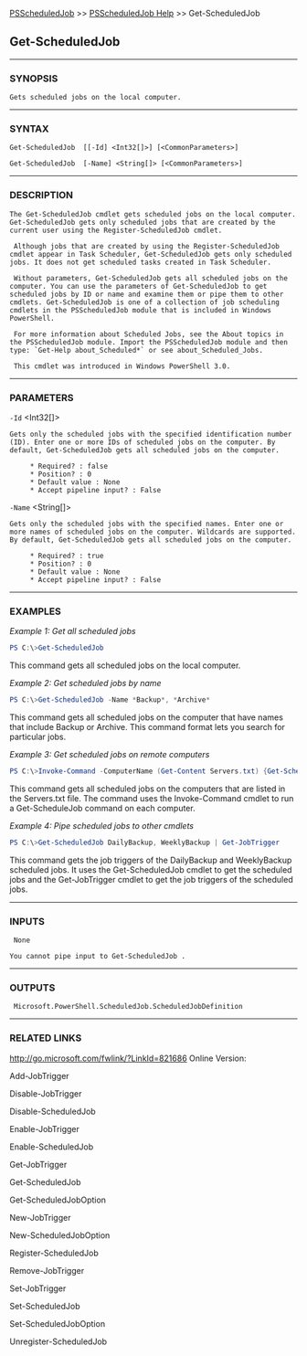 [PSScheduledJob](../ReadMe.md) >> [PSScheduledJob Help](./PSScheduledJob_Help.md) >> Get-ScheduledJob

## Get-ScheduledJob ##



 --- 

 

 ### SYNOPSIS ### 

    Gets scheduled jobs on the local computer.

 --- 

 

 ### SYNTAX ### 

    Get-ScheduledJob  [[-Id] <Int32[]>] [<CommonParameters>] 

    Get-ScheduledJob  [-Name] <String[]> [<CommonParameters>] 



 --- 

 


 ### DESCRIPTION ### 

    The Get-ScheduledJob cmdlet gets scheduled jobs on the local computer. Get-ScheduledJob gets only scheduled jobs that are created by the current user using the Register-ScheduledJob cmdlet.

     Although jobs that are created by using the Register-ScheduledJob cmdlet appear in Task Scheduler, Get-ScheduledJob gets only scheduled jobs. It does not get scheduled tasks created in Task Scheduler.

     Without parameters, Get-ScheduledJob gets all scheduled jobs on the computer. You can use the parameters of Get-ScheduledJob to get scheduled jobs by ID or name and examine them or pipe them to other cmdlets. Get-ScheduledJob is one of a collection of job scheduling cmdlets in the PSScheduledJob module that is included in Windows PowerShell.

     For more information about Scheduled Jobs, see the About topics in the PSScheduledJob module. Import the PSScheduledJob module and then type: `Get-Help about_Scheduled*` or see about_Scheduled_Jobs.

     This cmdlet was introduced in Windows PowerShell 3.0.

 --- 

 


 ### PARAMETERS ### 

 
  `-Id` <Int32[]> 

    Gets only the scheduled jobs with the specified identification number (ID). Enter one or more IDs of scheduled jobs on the computer. By default, Get-ScheduledJob gets all scheduled jobs on the computer.

         * Required? : false 
         * Position? : 0 
         * Default value : None 
         * Accept pipeline input? : False 


  `-Name` <String[]> 

    Gets only the scheduled jobs with the specified names. Enter one or more names of scheduled jobs on the computer. Wildcards are supported. By default, Get-ScheduledJob gets all scheduled jobs on the computer.

         * Required? : true 
         * Position? : 0 
         * Default value : None 
         * Accept pipeline input? : False 



 --- 

 


 ### EXAMPLES ### 

 *Example 1: Get all scheduled jobs*

```PowerShell
PS C:\>Get-ScheduledJob
```

This command gets all scheduled jobs on the local computer.

*Example 2: Get scheduled jobs by name*

```PowerShell
PS C:\>Get-ScheduledJob -Name *Backup*, *Archive*
```

This command gets all scheduled jobs on the computer that have names that include Backup or Archive. This command format lets you search for particular jobs.

*Example 3: Get scheduled jobs on remote computers*

```PowerShell
PS C:\>Invoke-Command -ComputerName (Get-Content Servers.txt) {Get-ScheduledJob}
```

This command gets all scheduled jobs on the computers that are listed in the Servers.txt file. The command uses the Invoke-Command cmdlet to run a Get-ScheduleJob command on each computer.

*Example 4: Pipe scheduled jobs to other cmdlets*

```PowerShell
PS C:\>Get-ScheduledJob DailyBackup, WeeklyBackup | Get-JobTrigger
```

This command gets the job triggers of the DailyBackup and WeeklyBackup scheduled jobs. It uses the Get-ScheduledJob cmdlet to get the scheduled jobs and the Get-JobTrigger cmdlet to get the job triggers of the scheduled jobs.



 --- 

 


 ### INPUTS ### 

     None 

    You cannot pipe input to Get-ScheduledJob . 



 --- 

 


 ### OUTPUTS ### 

     Microsoft.PowerShell.ScheduledJob.ScheduledJobDefinition 

     



 --- 

 


 ### RELATED LINKS ### 

 http://go.microsoft.com/fwlink/?LinkId=821686  Online Version: 

  Add-JobTrigger 

  Disable-JobTrigger 

  Disable-ScheduledJob 

  Enable-JobTrigger 

  Enable-ScheduledJob 

  Get-JobTrigger 

  Get-ScheduledJob 

  Get-ScheduledJobOption 

  New-JobTrigger 

  New-ScheduledJobOption 

  Register-ScheduledJob 

  Remove-JobTrigger 

  Set-JobTrigger 

  Set-ScheduledJob 

  Set-ScheduledJobOption 

  Unregister-ScheduledJob 

